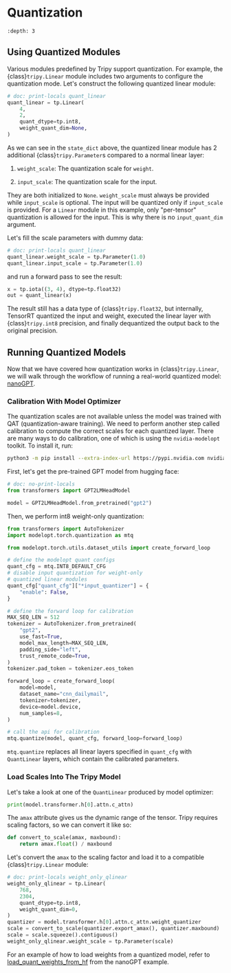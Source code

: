 # Quantization

```{contents} Table of Contents
:depth: 3
```

## Using Quantized Modules

Various modules predefined by Tripy support quantization. For example, the {class}`tripy.Linear` module includes two arguments to configure the quantization mode. Let's construct the following quantized linear module:

```py
# doc: print-locals quant_linear
quant_linear = tp.Linear(
    4,
    2,
    quant_dtype=tp.int8,
    weight_quant_dim=None,
)
```

As we can see in the `state_dict` above, the quantized linear module has 2 additional {class}`tripy.Parameter`s compared to a normal linear layer:

1. `weight_scale`: The quantization scale for `weight`.

2. `input_scale`: The quantization scale for the input.

They are both initialized to `None`. `weight_scale` must always be provided while `input_scale` is optional. The input will be quantized only if `input_scale` is provided. For a `Linear` module in this example, only "per-tensor" quantization is allowed for the input. This is why there is no `input_quant_dim` argument.  

Let's fill the scale parameters with dummy data:

```py
# doc: print-locals quant_linear
quant_linear.weight_scale = tp.Parameter(1.0)
quant_linear.input_scale = tp.Parameter(1.0)
```

and run a forward pass to see the result:

```py
x = tp.iota((3, 4), dtype=tp.float32)
out = quant_linear(x)
```

The result still has a data type of {class}`tripy.float32`, but internally, TensorRT quantized the input and weight, executed the linear layer with {class}`tripy.int8` precision, and finally dequantized the output back to the original precision.

## Running Quantized Models

Now that we have covered how quantization works in {class}`tripy.Linear`, we will walk through the workflow of running a real-world quantized model: [nanoGPT](source:/examples/nanogpt/).

### Calibration With Model Optimizer

<!-- Tripy: IGNORE Start -->

The quantization scales are not available unless the model was trained with QAT (quantization-aware training). We need to perform another step called calibration to compute the correct scales for each quantized layer. There are many ways to do calibration, one of which is using the `nvidia-modelopt` toolkit. To install it, run:

```sh
python3 -m pip install --extra-index-url https://pypi.nvidia.com nvidia-modelopt transformers datasets
```

First, let's get the pre-trained GPT model from hugging face:

```py
# doc: no-print-locals
from transformers import GPT2LMHeadModel

model = GPT2LMHeadModel.from_pretrained("gpt2")
```

Then, we perform int8 weight-only quantization:

```py
from transformers import AutoTokenizer
import modelopt.torch.quantization as mtq

from modelopt.torch.utils.dataset_utils import create_forward_loop

# define the modelopt quant configs
quant_cfg = mtq.INT8_DEFAULT_CFG
# disable input quantization for weight-only
# quantized linear modules
quant_cfg["quant_cfg"]["*input_quantizer"] = {
    "enable": False,
}

# define the forward loop for calibration
MAX_SEQ_LEN = 512
tokenizer = AutoTokenizer.from_pretrained(
    "gpt2",
    use_fast=True,
    model_max_length=MAX_SEQ_LEN,
    padding_side="left",
    trust_remote_code=True,
)
tokenizer.pad_token = tokenizer.eos_token

forward_loop = create_forward_loop(
    model=model,
    dataset_name="cnn_dailymail",
    tokenizer=tokenizer,
    device=model.device,
    num_samples=8,
)

# call the api for calibration
mtq.quantize(model, quant_cfg, forward_loop=forward_loop)
```

`mtq.quantize` replaces all linear layers specified in `quant_cfg` with `QuantLinear` layers, which contain the calibrated parameters.

### Load Scales Into The Tripy Model

Let's take a look at one of the `QuantLinear` produced by model optimizer:

```py
print(model.transformer.h[0].attn.c_attn)
```

The `amax` attribute gives us the dynamic range of the tensor. Tripy requires scaling factors, so we can convert it like so:

```py
def convert_to_scale(amax, maxbound):
    return amax.float() / maxbound
```

Let's convert the `amax` to the scaling factor and load it to a compatible {class}`tripy.Linear` module:

```py
# doc: print-locals weight_only_qlinear
weight_only_qlinear = tp.Linear(
    768,
    2304,
    quant_dtype=tp.int8,
    weight_quant_dim=0,
)
quantizer = model.transformer.h[0].attn.c_attn.weight_quantizer
scale = convert_to_scale(quantizer.export_amax(), quantizer.maxbound)
scale = scale.squeeze().contiguous()
weight_only_qlinear.weight_scale = tp.Parameter(scale)
```

For an example of how to load weights from a quantized model, refer to [load_quant_weights_from_hf](source:/examples/nanogpt/weight_loader.py) from the nanoGPT example.

<!-- Tripy: IGNORE End -->
